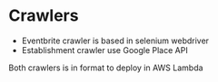 # Crawlers

* Eventbrite crawler is based in selenium webdriver
* Establishment crawler use Google Place API

Both crawlers is in format to deploy in AWS Lambda
